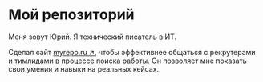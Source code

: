 # Мой репозиторий

Меня зовут Юрий. Я технический писатель в ИТ.

Сделал сайт [myrepo.ru ↗](https://www.myrepo.ru), чтобы эффективнее общаться с рекрутерами и тимлидами в процессе поиска работы. Он позволяет мне показать свои умения и навыки на реальных кейсах.
